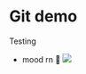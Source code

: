 # Git demo

Testing


- mood rn 🐸 
![](https://thumbs.gfycat.com/UnkemptVibrantIncatern-max-1mb.gif)
